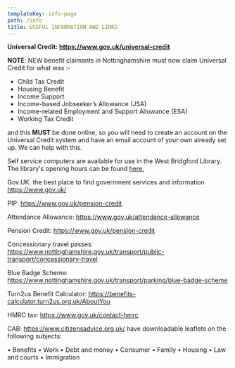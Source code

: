 ```yaml
---
templateKey: info-page
path: /info
title: USEFUL INFORMATION AND LINKS
---
```

**Universal Credit: <https://www.gov.uk/universal-credit>**

**NOTE**: NEW benefit claimants in Nottinghamshire must now claim Universal Credit for what was :-

* Child Tax Credit
* Housing Benefit
* Income Support
* Income-based Jobseeker’s Allowance (JSA)
* Income-related Employment and Support Allowance (ESA)
* Working Tax Credit

and this **MUST** be done online, so you will need to create an account on the Universal Credit system and have an email account of your own already set up.  We can help with this.

Self service computers are available for use in the West Bridgford Library. The library's opening hours can be found [here.](https://www.inspireculture.org.uk/reading-information/find-a-library/west-bridgford-library/)

Gov.UK: the best place to find government services and information <https://www.gov.uk/>

PIP: <https://www.gov.uk/pension-credit>

Attendance Allowance: <https://www.gov.uk/attendance-allowance>

Pension Credit: <https://www.gov.uk/pension-credit>

Concessionary travel passes: [](https://www.nottinghamshire.gov.uk/transport/parking/blue-badge-scheme)<https://www.nottinghamshire.gov.uk/transport/public-transport/concessionary-travel>

Blue Badge Scheme: [](https://www.nottinghamshire.gov.uk/transport/parking/blue-badge-scheme)<https://www.nottinghamshire.gov.uk/transport/parking/blue-badge-scheme>

Turn2us Benefit Calculator: <https://benefits-calculator.turn2us.org.uk/AboutYou>

HMRC tax: <https://www.gov.uk/contact-hmrc>

CAB: <https://www.citizensadvice.org.uk/> have downloadable leaflets on the following subjects:

•	Benefits
•	Work
•	Debt and money
•	Consumer
•	Family
•	Housing
•	Law and courts
•	Immigration